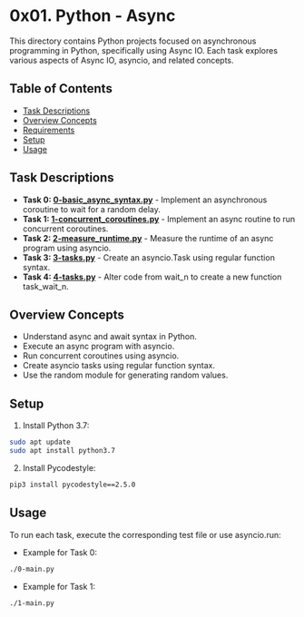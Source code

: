 # 0x01. Python - Async

This directory contains Python projects focused on asynchronous programming in Python, specifically using Async IO. Each task explores various aspects of Async IO, asyncio, and related concepts.

## Table of Contents

- [Task Descriptions](#task-descriptions)
- [Overview Concepts](#overview-concepts)
- [Requirements](#requirements)
- [Setup](#setup)
- [Usage](#usage)

## Task Descriptions

- **Task 0: [0-basic_async_syntax.py](0x01-python_async_function/0-basic_async_syntax.py)** - Implement an asynchronous coroutine to wait for a random delay.
- **Task 1: [1-concurrent_coroutines.py](0x01-python_async_function/1-concurrent_coroutines.py)** - Implement an async routine to run concurrent coroutines.
- **Task 2: [2-measure_runtime.py](0x01-python_async_function/2-measure_runtime.py)** - Measure the runtime of an async program using asyncio.
- **Task 3: [3-tasks.py](0x01-python_async_function/3-tasks.py)** - Create an asyncio.Task using regular function syntax.
- **Task 4: [4-tasks.py](0x01-python_async_function/4-tasks.py)** - Alter code from wait_n to create a new function task_wait_n.

## Overview Concepts

- Understand async and await syntax in Python.
- Execute an async program with asyncio.
- Run concurrent coroutines using asyncio.
- Create asyncio tasks using regular function syntax.
- Use the random module for generating random values.

## Setup

1. Install Python 3.7:

```bash
sudo apt update
sudo apt install python3.7
```

2. Install Pycodestyle:

```bash
pip3 install pycodestyle==2.5.0
```

## Usage

To run each task, execute the corresponding test file or use asyncio.run:

- Example for Task 0:

```bash
./0-main.py
```

- Example for Task 1:

```bash
./1-main.py
```

